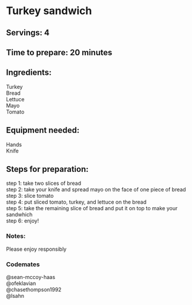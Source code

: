# Turkey sandwich

## Servings: 4

## Time to prepare: 20 minutes

## Ingredients:
Turkey <br/>
Bread <br/>
Lettuce <br/>
Mayo <br/>
Tomato

## Equipment needed:
Hands <br/>
Knife


## Steps for preparation:
step 1: take two slices of bread <br/>
step 2: take your knife and spread mayo on the face of one piece of bread <br/>
step 3: slice tomato <br/>
step 4: put sliced tomato, turkey, and lettuce on the bread <br/>
step 5: take the remaining slice of bread and put it on top to make your sandwhich <br/>
step 6: enjoy!

### Notes:
Please enjoy responsibly


### Codemates #
@sean-mccoy-haas <br/>
@ofeklavian <br/>
@chasethompson1992 <br/>
@lsahn
